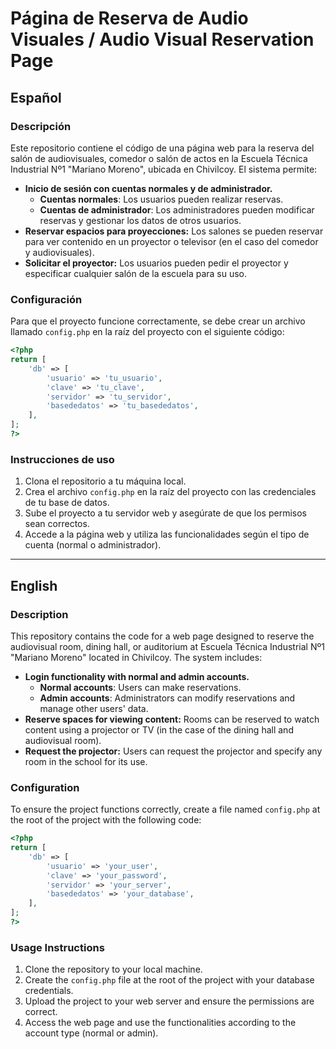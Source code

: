 # Página de Reserva de Audio Visuales / Audio Visual Reservation Page

## Español

### Descripción

Este repositorio contiene el código de una página web para la reserva del salón de audiovisuales, comedor o salón de actos en la Escuela Técnica Industrial Nº1 "Mariano Moreno", ubicada en Chivilcoy. El sistema permite:

- **Inicio de sesión con cuentas normales y de administrador.**
  - **Cuentas normales**: Los usuarios pueden realizar reservas.
  - **Cuentas de administrador**: Los administradores pueden modificar reservas y gestionar los datos de otros usuarios.
- **Reservar espacios para proyecciones:** Los salones se pueden reservar para ver contenido en un proyector o televisor (en el caso del comedor y audiovisuales).
- **Solicitar el proyector:** Los usuarios pueden pedir el proyector y especificar cualquier salón de la escuela para su uso.

### Configuración

Para que el proyecto funcione correctamente, se debe crear un archivo llamado `config.php` en la raíz del proyecto con el siguiente código:

```php
<?php
return [
    'db' => [
        'usuario' => 'tu_usuario',
        'clave' => 'tu_clave',
        'servidor' => 'tu_servidor',
        'basededatos' => 'tu_basededatos',
    ],
];
?>
```

### Instrucciones de uso

1. Clona el repositorio a tu máquina local.
2. Crea el archivo `config.php` en la raíz del proyecto con las credenciales de tu base de datos.
3. Sube el proyecto a tu servidor web y asegúrate de que los permisos sean correctos.
4. Accede a la página web y utiliza las funcionalidades según el tipo de cuenta (normal o administrador).

---

## English

### Description

This repository contains the code for a web page designed to reserve the audiovisual room, dining hall, or auditorium at Escuela Técnica Industrial Nº1 "Mariano Moreno" located in Chivilcoy. The system includes:

- **Login functionality with normal and admin accounts.**
  - **Normal accounts**: Users can make reservations.
  - **Admin accounts**: Administrators can modify reservations and manage other users' data.
- **Reserve spaces for viewing content:** Rooms can be reserved to watch content using a projector or TV (in the case of the dining hall and audiovisual room).
- **Request the projector:** Users can request the projector and specify any room in the school for its use.

### Configuration

To ensure the project functions correctly, create a file named `config.php` at the root of the project with the following code:

```php
<?php
return [
    'db' => [
        'usuario' => 'your_user',
        'clave' => 'your_password',
        'servidor' => 'your_server',
        'basededatos' => 'your_database',
    ],
];
?>
```

### Usage Instructions

1. Clone the repository to your local machine.
2. Create the `config.php` file at the root of the project with your database credentials.
3. Upload the project to your web server and ensure the permissions are correct.
4. Access the web page and use the functionalities according to the account type (normal or admin).
